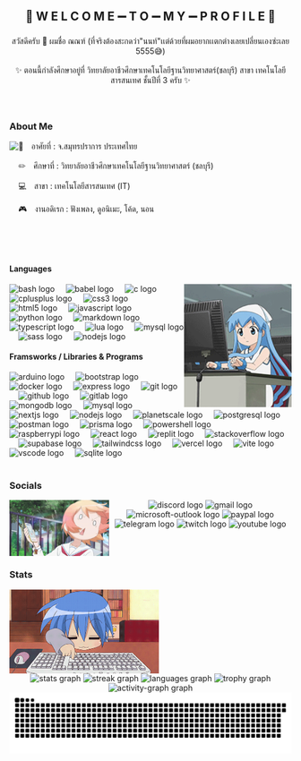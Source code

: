 <h2 align="center">👻 W E L C O M E ➖ T O ➖ M Y ➖ P R O F I L E 👻</h2>

###

<p align="center">สวัสดีครับ 👋 ผมชื่อ ณณฑ์ (ที่จริงต้องสะกดว่า"นนท์"เเต่ด้วยที่ผมอยากเเตกต่างเลยเปลี่ยนเองซ่ะเลย 5555😅)<br><br>✨ ตอนนี้กำลังศึกษาอยู่ที่ วิทยาลัยอาชีวศึกษาเทคโนโลยีฐานวิทยาศาสตร์(ชลบุรี) สาขา เทคโนโลยีสารสนเทศ ชั้นปีที่ 3 ครับ ✨</p>

###

<br clear="both">

<h3 align="left">About Me</h3>

<img align="left" height="200" src="https://listenmoe.imnon.xyz/assets/shigure-ui-VNBEZtvp.gif"  />

<p align="left">🏡 อาศัยที่ : จ.สมุทรปราการ ประเทศไทย<br><br>✏ ศึกษาที่ : วิทยาลัยอาชีวศึกษาเทคโนโลยีฐานวิทยาศาสตร์ (ชลบุรี)<br><br>💻 สาขา : เทคโนโลยีสารสนเทศ (IT)<br><br>🎮 งานอดิเรก : ฟังเพลง, ดูอนิเมะ, โค้ด, นอน</p>

###

<br clear="both">

<h4 align="left">Languages</h4>

<img align="right" height="220" src="./assets/type-computer-squid-girl-ezgif.com-crop.gif"  />
<div align="left">
  <img src="https://skillicons.dev/icons?i=bash" height="40" alt="bash logo"  />
  <img width="12" />
  <img src="https://skillicons.dev/icons?i=babel" height="40" alt="babel logo"  />
  <img width="12" />
  <img src="https://skillicons.dev/icons?i=c" height="40" alt="c logo"  />
  <img width="12" />
  <img src="https://skillicons.dev/icons?i=cpp" height="40" alt="cplusplus logo"  />
  <img width="12" />
  <img src="https://skillicons.dev/icons?i=css" height="40" alt="css3 logo"  />
  <img width="12" />
  <img src="https://skillicons.dev/icons?i=html" height="40" alt="html5 logo"  />
  <img width="12" />
  <img src="https://skillicons.dev/icons?i=js" height="40" alt="javascript logo"  />
  <img width="12" />
  <img src="https://skillicons.dev/icons?i=py" height="40" alt="python logo"  />
  <img width="12" />
  <img src="https://skillicons.dev/icons?i=md" height="40" alt="markdown logo"  />
  <img width="12" />
  <img src="https://skillicons.dev/icons?i=ts" height="40" alt="typescript logo"  />
  <img width="12" />
  <img src="https://skillicons.dev/icons?i=lua" height="40" alt="lua logo"  />
  <img width="12" />
  <img src="https://skillicons.dev/icons?i=mysql" height="40" alt="mysql logo"  />
  <img width="12" />
  <img src="https://skillicons.dev/icons?i=sass" height="40" alt="sass logo"  />
  <img width="12" />
  <img src="https://skillicons.dev/icons?i=nodejs" height="40" alt="nodejs logo"  />
</div>
<h4 align="left">Framsworks / Libraries & Programs</h4>
<div align="left">
  <img src="https://skillicons.dev/icons?i=arduino" height="40" alt="arduino logo"  />
  <img width="12" />
  <img src="https://skillicons.dev/icons?i=bootstrap" height="40" alt="bootstrap logo"  />
  <img width="12" />
  <img src="https://skillicons.dev/icons?i=docker" height="40" alt="docker logo"  />
  <img width="12" />
  <img src="https://skillicons.dev/icons?i=express" height="40" alt="express logo"  />
  <img width="12" />
  <img src="https://skillicons.dev/icons?i=git" height="40" alt="git logo"  />
  <img width="12" />
  <img src="https://skillicons.dev/icons?i=github" height="40" alt="github logo"  />
  <img width="12" />
  <img src="https://skillicons.dev/icons?i=gitlab" height="40" alt="gitlab logo"  />
  <img width="12" />
  <img src="https://skillicons.dev/icons?i=mongodb" height="40" alt="mongodb logo"  />
  <img width="12" />
  <img src="https://skillicons.dev/icons?i=mysql" height="40" alt="mysql logo"  />
  <img width="12" />
  <img src="https://skillicons.dev/icons?i=nextjs" height="40" alt="nextjs logo"  />
  <img width="12" />
  <img src="https://skillicons.dev/icons?i=nodejs" height="40" alt="nodejs logo"  />
  <img width="12" />
  <img src="https://skillicons.dev/icons?i=planetscale" height="40" alt="planetscale logo"  />
  <img width="12" />
  <img src="https://skillicons.dev/icons?i=postgres" height="40" alt="postgresql logo"  />
  <img width="12" />
  <img src="https://skillicons.dev/icons?i=postman" height="40" alt="postman logo"  />
  <img width="12" />
  <img src="https://skillicons.dev/icons?i=prisma" height="40" alt="prisma logo"  />
  <img width="12" />
  <img src="https://skillicons.dev/icons?i=powershell" height="40" alt="powershell logo"  />
  <img width="12" />
  <img src="https://skillicons.dev/icons?i=raspberrypi" height="40" alt="raspberrypi logo"  />
  <img width="12" />
  <img src="https://skillicons.dev/icons?i=react" height="40" alt="react logo"  />
  <img width="12" />
  <img src="https://skillicons.dev/icons?i=replit" height="40" alt="replit logo"  />
  <img width="12" />
  <img src="https://skillicons.dev/icons?i=stackoverflow" height="40" alt="stackoverflow logo"  />
  <img width="12" />
  <img src="https://skillicons.dev/icons?i=supabase" height="40" alt="supabase logo"  />
  <img width="12" />
  <img src="https://skillicons.dev/icons?i=tailwind" height="40" alt="tailwindcss logo"  />
  <img width="12" />
  <img src="https://skillicons.dev/icons?i=vercel" height="40" alt="vercel logo"  />
  <img width="12" />
  <img src="https://skillicons.dev/icons?i=vite" height="40" alt="vite logo"  />
  <img width="12" />
  <img src="https://skillicons.dev/icons?i=vscode" height="40" alt="vscode logo"  />
  <img width="12" />
  <img src="https://skillicons.dev/icons?i=sqlite" height="40" alt="sqlite logo"  />
</div>

<br clear="both">

<h3 align="left">Socials</h3>
<img align="left" height="100" src="./assets/f7be69c32050a27aaabce3443631e21c.gif"  /> 
<div align="center">
  <img src="https://img.shields.io/static/v1?message=Discord&logo=discord&label=&color=7289DA&logoColor=white&labelColor=&style=for-the-badge" height="35" alt="discord logo"  />
  <img src="https://img.shields.io/static/v1?message=Gmail&logo=gmail&label=&color=D14836&logoColor=white&labelColor=&style=for-the-badge" height="35" alt="gmail logo"  />
  <img src="https://img.shields.io/static/v1?message=Outlook&logo=microsoft-outlook&label=&color=0078D4&logoColor=white&labelColor=&style=for-the-badge" height="35" alt="microsoft-outlook logo"  />
  <img src="https://img.shields.io/static/v1?message=PayPal&logo=paypal&label=&color=00457C&logoColor=white&labelColor=&style=for-the-badge" height="35" alt="paypal logo"  />
  <img src="https://img.shields.io/static/v1?message=Telegram&logo=telegram&label=&color=2CA5E0&logoColor=white&labelColor=&style=for-the-badge" height="35" alt="telegram logo"  />
  <img src="https://img.shields.io/static/v1?message=Twitch&logo=twitch&label=&color=9146FF&logoColor=white&labelColor=&style=for-the-badge" height="35" alt="twitch logo"  />
  <img src="https://img.shields.io/static/v1?message=Youtube&logo=youtube&label=&color=FF0000&logoColor=white&labelColor=&style=for-the-badge" height="35" alt="youtube logo"  />
</div>

<br clear="both">

<h3 align="left">Stats</h3>
<img align="center" height="150" src="./assets/5LYzTBVoS196gvYvw3zjwI6dbw19qysxdOlqR6dNT_w.gif"  /> 
<div align="center">
  <img src="https://github-readme-stats.vercel.app/api?username=ImJustNon&hide_title=false&hide_rank=false&show_icons=true&include_all_commits=true&count_private=true&disable_animations=false&theme=react&locale=en&hide_border=true" height="150" alt="stats graph"  />
  <img src="https://streak-stats.demolab.com?user=ImJustNon&locale=en&mode=daily&theme=react&hide_border=true&border_radius=5&date_format=M%20j%5B,%20Y%5D" height="150" alt="streak graph"  />
  <img src="https://github-readme-stats.vercel.app/api/top-langs?username=ImJustNon&locale=en&hide_title=false&layout=compact&card_width=320&langs_count=5&theme=react&hide_border=true" height="150" alt="languages graph"  />
  <img src="https://github-profile-trophy.vercel.app?username=ImJustNon&theme=nord&no-frame=true&no-bg=true&column=8" height="150" alt="trophy graph"  />
  <img src="https://github-readme-activity-graph.vercel.app/graph?username=ImJustNon&theme=nord&hide_border=true&hide_title=false&area=true" height="150" alt="activity-graph graph"  />
</div>

<img src="https://raw.githubusercontent.com/ImJustNon/ImJustNon/output/snake.svg" alt="Snake animation" />
